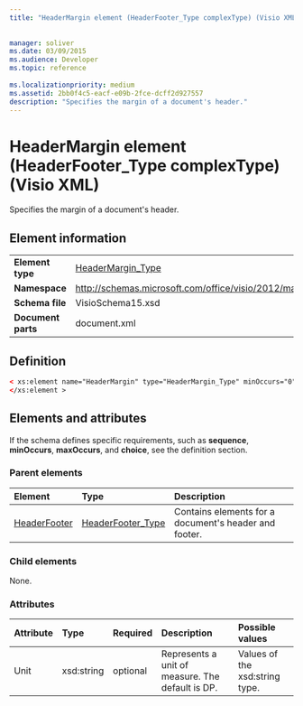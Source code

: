 ```yaml
---
title: "HeaderMargin element (HeaderFooter_Type complexType) (Visio XML)"
 
 
manager: soliver
ms.date: 03/09/2015
ms.audience: Developer
ms.topic: reference
 
ms.localizationpriority: medium
ms.assetid: 2bb0f4c5-eacf-e09b-2fce-dcff2d927557
description: "Specifies the margin of a document's header."
---
```


# HeaderMargin element (HeaderFooter_Type complexType) (Visio XML)

Specifies the margin of a document's header.
  
## Element information

|||
|:-----|:-----|
|**Element type** <br/> |[HeaderMargin_Type](headermargin_type-complextypevisio-xml.md) <br/> |
|**Namespace** <br/> |http://schemas.microsoft.com/office/visio/2012/main  <br/> |
|**Schema file** <br/> |VisioSchema15.xsd  <br/> |
|**Document parts** <br/> |document.xml  <br/> |
   
## Definition

```XML
< xs:element name="HeaderMargin" type="HeaderMargin_Type" minOccurs="0" maxOccurs="1" >
</xs:element >
```

## Elements and attributes

If the schema defines specific requirements, such as **sequence**, **minOccurs**, **maxOccurs**, and **choice**, see the definition section. 
  
### Parent elements

|**Element**|**Type**|**Description**|
|:-----|:-----|:-----|
|[HeaderFooter](headerfooter-element-visiodocument_type-complextypevisio-xml.md) <br/> |[HeaderFooter_Type](headerfooter_type-complextypevisio-xml.md) <br/> |Contains elements for a document's header and footer. |
   
### Child elements

None.
  
### Attributes

|**Attribute**|**Type**|**Required**|**Description**|**Possible values**|
|:-----|:-----|:-----|:-----|:-----|
|Unit  <br/> |xsd:string  <br/> |optional  <br/> |Represents a unit of measure. The default is DP. |Values of the xsd:string type. |
   


